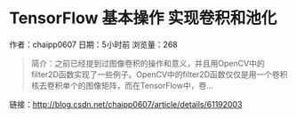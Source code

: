 # TensorFlow 基本操作 实现卷积和池化
作者：chaipp0607
日期：5小时前
浏览量：268
> 简介：之前已经提到过图像卷积的操作和意义，并且用OpenCV中的filter2D函数实现了一些例子。OpenCV中的filter2D函数仅仅是用一个卷积核去卷积单个的图像矩阵，而在TensorFlow中，卷...

 链接：http://blog.csdn.net/chaipp0607/article/details/61192003
